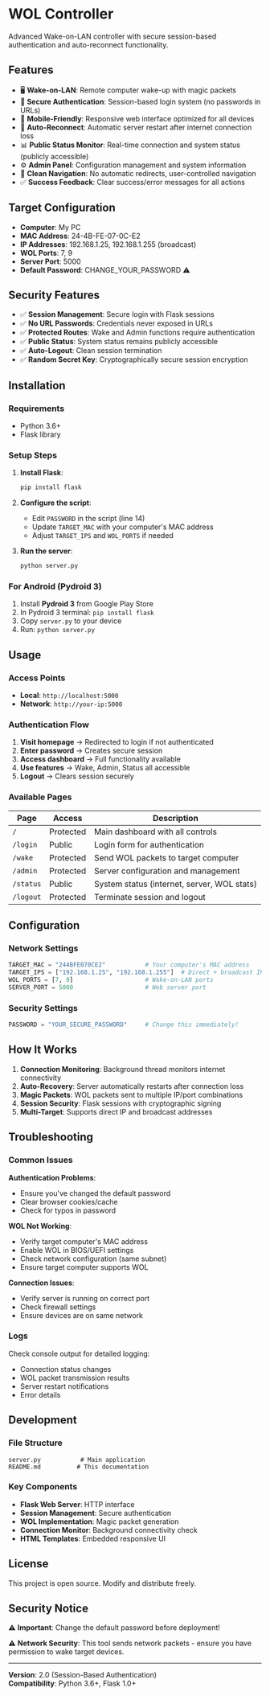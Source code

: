 # WOL Controller

Advanced Wake-on-LAN controller with secure session-based authentication and auto-reconnect functionality.

## Features

- 🖥️ **Wake-on-LAN**: Remote computer wake-up with magic packets
- 🔐 **Secure Authentication**: Session-based login system (no passwords in URLs)
- 📱 **Mobile-Friendly**: Responsive web interface optimized for all devices
- 🔄 **Auto-Reconnect**: Automatic server restart after internet connection loss
- 📊 **Public Status Monitor**: Real-time connection and system status (publicly accessible)
- ⚙️ **Admin Panel**: Configuration management and system information
- 🚀 **Clean Navigation**: No automatic redirects, user-controlled navigation
- ✅ **Success Feedback**: Clear success/error messages for all actions

## Target Configuration

- **Computer**: My PC
- **MAC Address**: 24-4B-FE-07-0C-E2
- **IP Addresses**: 192.168.1.25, 192.168.1.255 (broadcast)
- **WOL Ports**: 7, 9
- **Server Port**: 5000
- **Default Password**: CHANGE_YOUR_PASSWORD ⚠️

## Security Features

- ✅ **Session Management**: Secure login with Flask sessions
- ✅ **No URL Passwords**: Credentials never exposed in URLs
- ✅ **Protected Routes**: Wake and Admin functions require authentication
- ✅ **Public Status**: System status remains publicly accessible
- ✅ **Auto-Logout**: Clean session termination
- ✅ **Random Secret Key**: Cryptographically secure session encryption

## Installation

### Requirements
- Python 3.6+
- Flask library

### Setup Steps

1. **Install Flask**:
   ```bash
   pip install flask
   ```

2. **Configure the script**:
   - Edit `PASSWORD` in the script (line 14)
   - Update `TARGET_MAC` with your computer's MAC address
   - Adjust `TARGET_IPS` and `WOL_PORTS` if needed

3. **Run the server**:
   ```bash
   python server.py
   ```

### For Android (Pydroid 3)
1. Install **Pydroid 3** from Google Play Store
2. In Pydroid 3 terminal: `pip install flask`
3. Copy `server.py` to your device
4. Run: `python server.py`

## Usage

### Access Points
- **Local**: `http://localhost:5000`
- **Network**: `http://your-ip:5000`

### Authentication Flow
1. **Visit homepage** → Redirected to login if not authenticated
2. **Enter password** → Creates secure session
3. **Access dashboard** → Full functionality available
4. **Use features** → Wake, Admin, Status all accessible
5. **Logout** → Clears session securely

### Available Pages

| Page | Access | Description |
|------|--------|-------------|
| `/` | Protected | Main dashboard with all controls |
| `/login` | Public | Login form for authentication |
| `/wake` | Protected | Send WOL packets to target computer |
| `/admin` | Protected | Server configuration and management |
| `/status` | Public | System status (internet, server, WOL stats) |
| `/logout` | Protected | Terminate session and logout |

## Configuration

### Network Settings
```python
TARGET_MAC = "244BFE070CE2"           # Your computer's MAC address
TARGET_IPS = ["192.168.1.25", "192.168.1.255"]  # Direct + broadcast IPs
WOL_PORTS = [7, 9]                    # Wake-on-LAN ports
SERVER_PORT = 5000                    # Web server port
```

### Security Settings
```python
PASSWORD = "YOUR_SECURE_PASSWORD"     # Change this immediately!
```

## How It Works

1. **Connection Monitoring**: Background thread monitors internet connectivity
2. **Auto-Recovery**: Server automatically restarts after connection loss
3. **Magic Packets**: WOL packets sent to multiple IP/port combinations
4. **Session Security**: Flask sessions with cryptographic signing
5. **Multi-Target**: Supports direct IP and broadcast addresses

## Troubleshooting

### Common Issues

**Authentication Problems**:
- Ensure you've changed the default password
- Clear browser cookies/cache
- Check for typos in password

**WOL Not Working**:
- Verify target computer's MAC address
- Enable WOL in BIOS/UEFI settings
- Check network configuration (same subnet)
- Ensure target computer supports WOL

**Connection Issues**:
- Verify server is running on correct port
- Check firewall settings
- Ensure devices are on same network

### Logs
Check console output for detailed logging:
- Connection status changes
- WOL packet transmission results
- Server restart notifications
- Error details

## Development

### File Structure
```
server.py           # Main application
README.md          # This documentation
```

### Key Components
- **Flask Web Server**: HTTP interface
- **Session Management**: Secure authentication
- **WOL Implementation**: Magic packet generation
- **Connection Monitor**: Background connectivity check
- **HTML Templates**: Embedded responsive UI

## License

This project is open source. Modify and distribute freely.

## Security Notice

⚠️ **Important**: Change the default password before deployment!

⚠️ **Network Security**: This tool sends network packets - ensure you have permission to wake target devices.

---

**Version**: 2.0 (Session-Based Authentication)  
**Compatibility**: Python 3.6+, Flask 1.0+

